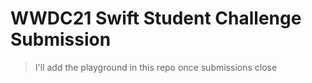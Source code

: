 # WWDC21 Swift Student Challenge Submission

> I'll add the playground in this repo once submissions close
